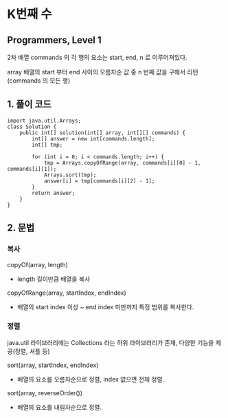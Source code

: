 # K번째 수 

## Programmers, Level 1

2차 배열 commands 의 각 행의 요소는 start, end, n 로 이루어져있다.

array 배열의 start 부터 end 사이의 오름차순 값 중 n 번째 값을 구해서 리턴 (commands 의 모든 행) 



## 1. 풀이 코드

```
import java.util.Arrays;
class Solution {
    public int[] solution(int[] array, int[][] commands) {
        int[] answer = new int[commands.length];
        int[] tmp;

        for (int i = 0; i < commands.length; i++) {
            tmp = Arrays.copyOfRange(array, commands[i][0] - 1, commands[i][1]);
            Arrays.sort(tmp);
            answer[i] = tmp[commands[i][2] - 1];
        }
        return answer;
    }
}
```



## 2. 문법

### 복사

copyOf(array, length)

- length 길이만큼 배열을 복사

copyOfRange(array, startIndex, endIndex)

- 배열의 start index 이상 ~ end index 미만까지 특정 범위를 복사한다.



### 정렬

java.util 라이브러리에는 Collections 라는 하위 라이브러리가 존재, 다양한 기능을 제공(정렬, 셔플 등)



sort(array, startIndex, endIndex)

- 배열의 요소를 오름차순으로 정렬, index 없으면 전체 정렬.

sort(array, reverseOrder())

- 배열의 요소를 내림차순으로 정렬.

